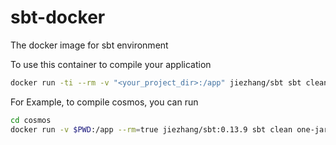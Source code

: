 # sbt-docker
The docker image for sbt environment

To use this container to compile your application
```bash
docker run -ti --rm -v "<your_project_dir>:/app" jiezhang/sbt sbt clean compile
```

For Example, to compile cosmos, you can run 
```bash
cd cosmos
docker run -v $PWD:/app --rm=true jiezhang/sbt:0.13.9 sbt clean one-jar
```
